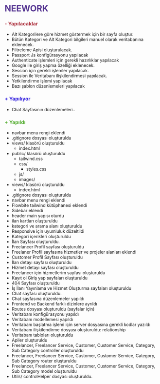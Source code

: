 # <span style="color:#583893">NEEWORK</span>

### <span style="color:#AC2F3C"> - Yapılacaklar </span>

- Alt Kategorilere göre hizmet göstermek için bir sayfa oluştur.
- Bütün Kategori ve Alt Kategori bilgileri manuel olarak veritabanına eklenecek.
- Filtreleme Apisi oluşturulacak.
- Passport Js konfigürasyonu yapılacak
- Authenticate işlemleri için gerekli hazırlıklar yapılacak
- Google ile giriş yapma özelliği eklenecek.
- Session için gerekli işlemler yapılacak.
- Session ile Veritabanı ilişkilendirmesi yapılacak.
- Yetkilendirme işlemi yapılacak
- Bazı şablon düzenlemeleri yapılacak

### <span style="color:#321FDE"> + Yapılıyor</span>

- Chat Sayfasının düzenlemeleri..

### <span style="color:#53AC2F"> + Yapıldı</span>

- navbar menu rengi eklendi
- .gitignore dosyası oluşturuldu
- views/ klasörü oluşturuldu
  - index.html
- public/ klasörü oluşturuldu
  - tailwind.css
  - css/
    - styles.css
  - js/
  - images/
- views/ klasörü oluşturuldu
  - index.html
- .gitignore dosyası oluşturuldu
- navbar menu rengi eklendi
- Flowbite tailwind kütüphanesi eklendi
- Sidebar eklendi
- header main yapısı oturdu
- ilan kartları oluşturuldu
- kategori ve arama alanı oluşturuldu
- Responsive için uyumluluk düzeltildi
- Kategori içerikleri oluşturuldu
- İlan Sayfası oluşturuldu.
- Freelancer Profil sayfası oluşturuldu
- Freelaner Profil sayfasına hizmetler ve projeler alanları eklendi
- Customer Profil Sayfası oluşturuldu
- İlan detayı sayfası oluşturuldu
- Hizmet detayı sayfası oluşturuldu
- Freelancer için hizmetlerim sayfası oluşturuldu
- Kayıt ol Giriş yap sayfaları oluşturuldu
- 404 Sayfası oluşturuldu
- İş İlanı Yayınlama ve Hizmet Oluşturma sayfaları oluşturuldu
- Chat sayfası oluşturuldu.
- Chat sayfasına düzenlemeler yapıldı
- Frontend ve Backend farklı dizinlere ayrıldı
- Routes dosyası oluşturuldu (sayfalar için)
- Veritabanı konfigürasyonu yapıldı
- Veritabanı modellemesi yapıldı
- Veritabanı başlatma işlemi için server dosyasına gerekli kodlar yazıldı
- Veritabanı ilişkilendirme dosyası oluşturuldu: relationship
- Veritabanı tabloları oluşturuldu
- Apiler oluşturuldu
- Freelancer, Freelancer Service, Customer, Customer Service, Category, Sub Category controller oluşturuldu
- Freelancer, Freelancer Service, Customer, Customer Service, Category, Sub Category router oluşturuldu
- Freelancer, Freelancer Service, Customer, Customer Service, Category, Sub Category model oluşturuldu
- Utils/ controlHelper dosyası oluşturuldu.

